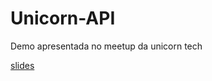 # Unicorn-API

Demo apresentada no meetup da unicorn tech

[slides](https://speakerdeck.com/kamilahsantos/unicorn-tech-programacao-reativa-com-java-primeiros-passos-com-webflux)
